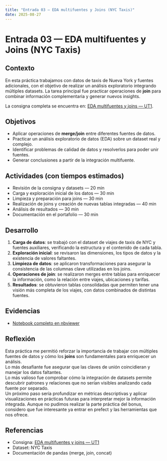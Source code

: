 ```yaml
---
title: "Entrada 03 — EDA multifuentes y Joins (NYC Taxis)"
date: 2025-08-27
---
```


# Entrada 03 — EDA multifuentes y Joins (NYC Taxis)

## Contexto
En esta práctica trabajamos con datos de taxis de Nueva York y fuentes adicionales, con el objetivo de realizar un análisis exploratorio integrando múltiples datasets. La tarea principal fue practicar operaciones de **join** para combinar información complementaria y generar nuevos insights.

La consigna completa se encuentra en: [EDA multifuentes y joins — UT1](https://juanfkurucz.com/ucu-id/ut1/04-eda-multifuentes-joins/).

## Objetivos
- Aplicar operaciones de **merge/join** entre diferentes fuentes de datos.  
- Practicar un análisis exploratorio de datos (EDA) sobre un dataset real y complejo.  
- Identificar problemas de calidad de datos y resolverlos para poder unir fuentes.  
- Generar conclusiones a partir de la integración multifuente.  

## Actividades (con tiempos estimados)
- Revisión de la consigna y datasets — 20 min  
- Carga y exploración inicial de los datos — 30 min  
- Limpieza y preparación para joins — 30 min  
- Realización de joins y creación de nuevas tablas integradas — 40 min  
- Análisis de resultados — 30 min  
- Documentación en el portafolio — 30 min  

## Desarrollo
1. **Carga de datos**: se trabajó con el dataset de viajes de taxis de NYC y fuentes auxiliares, verificando la estructura y el contenido de cada tabla.  
2. **Exploración inicial**: se revisaron las dimensiones, los tipos de datos y la existencia de valores faltantes.  
3. **Limpieza de datos**: se aplicaron transformaciones para asegurar la consistencia de las columnas clave utilizadas en los joins.  
4. **Operaciones de join**: se realizaron merges entre tablas para enriquecer la información, como la relación entre viajes, ubicaciones y tarifas.  
5. **Resultados**: se obtuvieron tablas consolidadas que permiten tener una visión más completa de los viajes, con datos combinados de distintas fuentes.  

## Evidencias
- [Notebook completo en nbviewer](https://nbviewer.org/github/naguer019/IA-portfolio/blob/main/docs/recursos_files/Practica_4_nyc_taxis.ipynb)


## Reflexión
Esta práctica me permitió reforzar la importancia de trabajar con múltiples fuentes de datos y cómo los **joins** son fundamentales para enriquecer un análisis.  
Lo más desafiante fue asegurar que las claves de unión coincidieran y manejar los datos faltantes.  
Lo más valioso fue comprobar cómo la integración de datasets permite descubrir patrones y relaciones que no serían visibles analizando cada fuente por separado.  
Un próximo paso sería profundizar en métricas descriptivas y aplicar visualizaciones en prácticas futuras para interpretar mejor la información integrada.
Aunque no pudimos realizar la parte práctica del bonus, considero que fue interesante ya entrar en prefect y las herramientas que nos ofrece.

## Referencias
- Consigna: [EDA multifuentes y joins — UT1](https://juanfkurucz.com/ucu-id/ut1/04-eda-multifuentes-joins/)  
- Dataset: NYC Taxis  
- Documentación de pandas (merge, join, concat)
